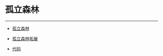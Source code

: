 # 孤立森林
___

- [孤立森林](https://cs.nju.edu.cn/zhouzh/zhouzh.files/publication/icdm08b.pdf)

- [孤立森林拓展](https://arxiv.org/pdf/1811.02141.pdf)

- [代码](https://github.com/sahandha/eif)
